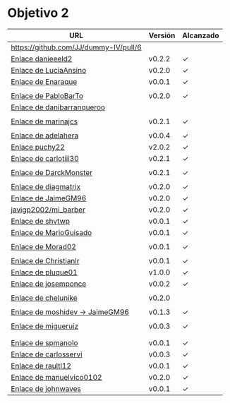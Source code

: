 # Objetivo 2

| URL                                                                                    | Versión | Alcanzado |
|----------------------------------------------------------------------------------------|---------|-----------|
| https://github.com/JJ/dummy-IV/pull/6                                                 |         |           |
| [Enlace danieeeld2](https://github.com/josemponce/RutaMusical/pull/7)                  | v0.2.2  | ✓         |
| [Enlace de LuciaAnsino](https://github.com/puchy22/nutri-app/pull/7)                   | v0.2.0  | ✓         |
| [Enlace de Enaraque](https://github.com/spmanolo/calidad-aire/pull/8)                  | v0.0.1  | ✓         |
| <!-- Enlace de giorgiogiovanni -->                                                     |         |           |
| [Enlace de PabloBarTo](https://github.com/javigp2002/LazyFood/pull/7)                  | v0.2.0  | ✓         |
| [Enlace de danibarranqueroo](https://github.com/raultl12/TeamFinder/pull/5)            |         |           |
| <!-- Enlace de Amadocm -->                                                             |         |           |
| [Enlace de marinajcs](https://github.com/diagmatrix/maybe-better-maybe-worse/pull/11)  | v0.2.1  | ✓         |
| <!-- Enlace de GiancaGrizzly -->                                                       |         |           |
| [Enlace de adelahera](https://github.com/Enaraque/bus_stadistics/pull/6)               | v0.0.4  | ✓         |
| [Enlace puchy22](https://github.com/shvtwp/DePendiente/pull/9)                         | v2.0.2  | ✓         |
| [Enlace de carlotiii30](https://github.com/LuciaAnsino/CompraOnline/pull/6)            | v0.2.1  | ✓         |
| <!-- Enlace de sergioffdez -->                                                         |         |           |
| [Enlace de DarckMonster](https://github.com/danieeeld2/LogisticsRoutes/pull/8)         | v0.2.1  | ✓         |
| <!-- Enlace de DFolchA -->                                                             |         |           |
| [Enlace de diagmatrix](https://github.com/PabloBarTo/Empresa/pull/7)                   | v0.2.0  | ✓         |
| [Enlace de JaimeGM96](https://github.com/chelunike/didactic-chainsaw/pull/11)          | v0.2.0  | ✓         |
| [javigp2002/mi_barber](https://github.com/Christianlr/MIBarberSchedule/pull/7)         | v0.2.0  | ✓         |
| [Enlace de shvtwp](https://github.com/marinajcs/asignacionTareas/pull/7)               | v0.0.1  | ✓         |
| [Enlace de MarioGuisado](https://github.com/manuelvico0102/easySelect/pull/7)          | v0.0.1  | ✓         |
| <!-- Enlace de J P S -->                                                               |         |           |
| [Enlace de Morad02](https://github.com/MarioGuisado/TrainMe/pull/6)                    | v0.0.1  | ✓         |
| <!-- Enlace de albertolj -->                                                           |         |           |
| [Enlace de Christianlr](https://github.com/adelahera/basket-stats/pull/7)              | v0.0.1  | ✓         |
| [Enlace de pluque01](https://github.com/carlosservi/Asistente_Ruta_Camioneros/pull/13) | v1.0.0  | ✓         |
| [Enlace de josemponce](https://github.com/moshidev/MaquiTracker/pull/11)               | v0.0.2  | ✓         |
| <!-- Enlace de smallPingu -->                                                          |         |           |
| [Enlace de chelunike](https://github.com/giorgiogiovanni/sh-car-analizer/pull/5)       | v0.2.0  |           |
| <!-- Enlace de M M M -->                                                               |         |           |
| [Enlace de moshidev -> JaimeGM96](https://github.com/JaimeGM96/RutasAutobuses/pull/6)  | v0.1.3  | ✓         |
| <!-- Enlace de R L O E -->                                                             |         |           |
| [Enlace de migueruiz](https://github.com/pluque01/CofreSagradoVirtual/pull/8)          | v0.0.3  | ✓         |
| <!-- Enlace de Javito198 -->                                                           |         |           |
| <!-- Enlace de Alvarosanpal -->                                                        |         |           |
| [Enlace de spmanolo](https://github.com/DarckMonster/PCscrap/pull/18)                  | v0.0.1  | ✓         |
| [Enlace de carlosservi](https://github.com/johnwaves/recambios-express/pull/10)        | v0.0.3  | ✓         |
| [Enlace de raultl12](https://github.com/carlotiii30/organizacionSemanal/pull/5)        | v0.0.1  | ✓         |
| [Enlace de manuelvico0102](https://github.com/Morad02/F1Data/pull/9)                   | v0.2.0  | ✓         |
| [Enlace de johnwaves](https://github.com/migueruiz/Automatricula/pull/11)              | v0.0.1  | ✓         |
